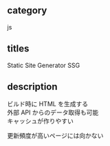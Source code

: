 ## category

js

## titles

Static Site Generator
SSG

## description

ビルド時に HTML を生成する  
外部 API からのデータ取得も可能  
キャッシュが作りやすい

更新頻度が高いページには向かない
